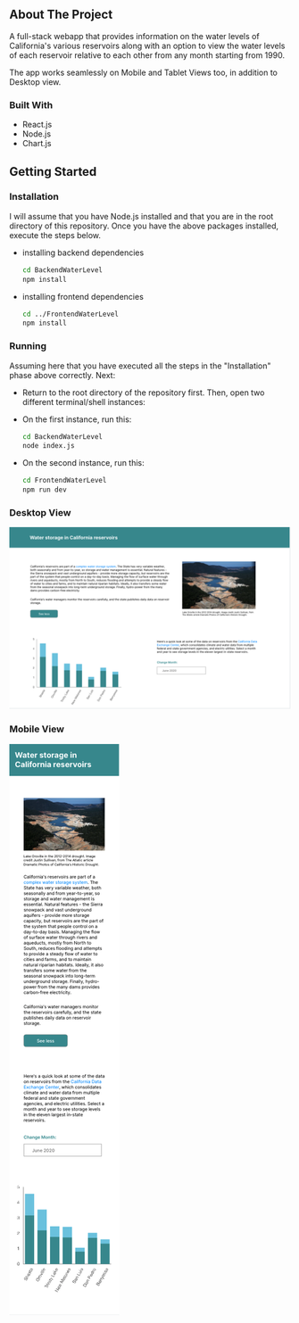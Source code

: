 <!-- ABOUT THE PROJECT -->
## About The Project

A full-stack webapp that provides information on the water levels of California's various reservoirs along with an option to view the water levels of each reservoir relative to each other from any month starting from 1990.

The app works seamlessly on Mobile and Tablet Views too, in addition to Desktop view.


### Built With

* React.js
* Node.js
* Chart.js


<!-- GETTING STARTED -->
## Getting Started

### Installation
I will assume that you have Node.js installed and that you are in the root directory of this repository.
Once you have the above packages installed, execute the steps below.

* installing backend dependencies
  ```sh
  cd BackendWaterLevel
  npm install
  ```
* installing frontend dependencies
  ```sh
  cd ../FrontendWaterLevel
  npm install
  ```



### Running
Assuming here that you have executed all the steps in the "Installation" phase above correctly. Next:

* Return to the root directory of the repository first. Then, open two different terminal/shell instances:

* On the first instance, run this:
  ```sh
  cd BackendWaterLevel
  node index.js
  ```

* On the second instance, run this:
  ```sh
  cd FrontendWaterLevel
  npm run dev
  ```
### Desktop View

![alt text](https://raw.githubusercontent.com/srirams1003/California-Reservoirs-Water-Level/master/FrontendWaterLevel/desktop_view.png)

### Mobile View

![alt text](https://raw.githubusercontent.com/srirams1003/California-Reservoirs-Water-Level/master/FrontendWaterLevel/mobile_view.png)



